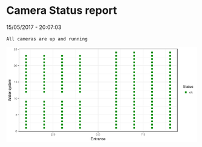 Camera Status report
================
15/05/2017 - 20:07:03

    All cameras are up and running

![](camreport_files/figure-markdown_github/unnamed-chunk-2-1.png)

